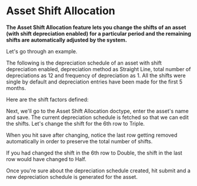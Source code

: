 # Asset Shift Allocation 
**The Asset Shift Allocation feature lets you change the shifts of an asset (with shift depreciation enabled) for a particular period and the remaining shifts are automatically adjusted by the system.**

Let's go through an example.

The following is the depreciation schedule of an asset with shift depreciation enabled, depreciation method as Straight Line, total number of depreciations as 12 and frequency of depreciation as 1. All the shifts were single by default and depreciation entries have been made for the first 5 months.


Here are the shift factors defined:



Next, we'll go to the Asset Shift Allocation doctype, enter the asset's name and save. The current depreciation schedule is fetched so that we can edit the shifts. Let's change the shift for the 6th row to Triple.



When you hit save after changing, notice the last row getting removed automatically in order to preserve the total number of shifts.



If you had changed the shift in the 6th row to Double, the shift in the last row would have changed to Half.

Once you're sure about the depreciation schedule created, hit submit and a new depreciation schedule is generated for the asset.
